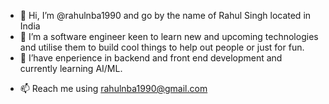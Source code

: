 - 👋 Hi, I’m @rahulnba1990 and go by the name of Rahul Singh located in India
- 👀 I’m a software engineer keen to learn new and upcoming technologies and utilise them to build cool things to help out people or just for fun.
- 🌱 I’have enperience in backend and front end development and currently learning AI/ML.
<!--- - 💞️ I’m looking to collaborate on ... --->
- 📫 Reach me using rahulnba1990@gmail.com

<!---
rahulnba1990/rahulnba1990 is a ✨ special ✨ repository because its `README.md` (this file) appears on your GitHub profile.
You can click the Preview link to take a look at your changes.
--->
